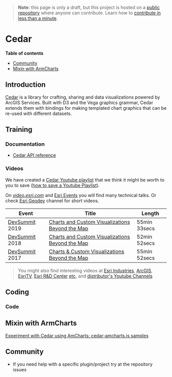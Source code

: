 > **Note**: this page is only a draft, but this project is hosted on a [public repository](https://github.com/hhkaos/awesome-arcgis) where anyone can contribute. Learn how to [contribute in less than a minute](https://github.com/hhkaos/awesome-arcgis/blob/master/CONTRIBUTING.md#contributions).

# Cedar
<!-- START doctoc generated TOC please keep comment here to allow auto update -->
<!-- DON'T EDIT THIS SECTION, INSTEAD RE-RUN doctoc TO UPDATE -->
**Table of contents**

- [Community](#community)
- [Mixin with ArmCharts](#mixin-with-armcharts)

<!-- END doctoc generated TOC please keep comment here to allow auto update -->

## Introduction

[Cedar](https://github.com/Esri/cedar) is a library for crafting, sharing and data visualizations powered by ArcGIS Services. Built with D3 and the Vega graphics grammar, Cedar extends them with bindings for making templated chart graphics that can be re-used with different datasets.

## Training

### Documentation

* [Cedar API reference](https://esri.github.io/cedar/api/)

### Videos

We have created a [Cedar Youtube playlist](https://www.youtube.com/playlist?list=PLahIW2YFPQd7oZACcDtz1BwvgO9cD6aRD) that we think it might be worth to you to save ([how to save a Youtube Playlist](../../../assets/SavePlaylist.gif)).

On [*video.esri.com*](https://www.esri.com/videos/search?q=Cedar#?sortby=recent) and [Esri Events](https://www.youtube.com/channel/UC_yE3TatdZKAXvt_TzGJ6mw/search?query=Cedar) you will find many technical talks. Or check [Esri Geodev](https://www.youtube.com/channel/UCgCXcfk5uEraWkpE9wlRwgw) channel for short videos.

|Event|Title|Length|
|---|---|---|
|[DevSummit](http://www.esri.com/events/devsummit) 2019|[Charts and Custom Visualizations Beyond the Map](https://www.youtube.com/watch?v=c_Snneph2UE&list=PLahIW2YFPQd7oZACcDtz1BwvgO9cD6aRD&index=2&t=0s)| 55min 33secs|
|[DevSummit](http://www.esri.com/events/devsummit) 2018|[Charts and Custom Visualizations Beyond the Map](https://www.youtube.com/watch?v=JA18rd3pTxQ&list=PLahIW2YFPQd7oZACcDtz1BwvgO9cD6aRD&index=2)| 52min 52secs|
|[DevSummit](http://www.esri.com/events/devsummit) 2017|[Charts & Custom Visualizations Beyond the Map](https://www.youtube.com/watch?v=V4T1y53yaj8&list=PLahIW2YFPQd7oZACcDtz1BwvgO9cD6aRD&index=3)| 55min 52secs|

> You might also find interesting videos at [Esri Industries](https://www.youtube.com/channel/UCZTiOg3n0pqUDSatq7mS2PA/search?query="Cedar"), [ArcGIS](https://www.youtube.com/channel/UCgGDPs8cte-VLJbgpaK4GPw/search?query="Cedar"), [EsriTV](https://www.youtube.com/user/esritv/search?query="Cedar"), [Esri R&D Center](https://www.youtube.com/user/esripdx/search?query="Cedar") [etc](https://esri-es.github.io/awesome-arcgis/esri/#youtube-channels), and [distributor's Youtube Channels](../../../esri#youtube-channels)

## Coding

### Code    

## Mixin with ArmCharts
[Experiment with Cedar using AmCharts: cedar-amcharts.js samples](https://github.com/esridc/cedar-amcharts)

## Community

* If you need help with a specific plugin/project try at the repository issues
